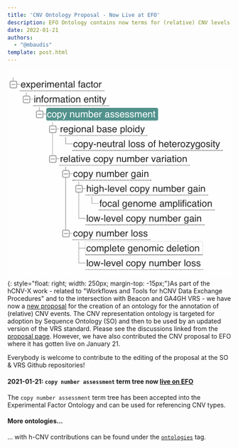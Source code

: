 ```yaml
---
title: 'CNV Ontology Proposal - Now Live at EFO'
description: EFO Ontology contains now terms for (relative) CNV levels
date: 2022-01-21
authors:
  - "@mbaudis"
template: post.html
---
```


![EFO copy number assessment tree](/img/EFO-CNV-tree.png){: style="float: right; width: 250px; margin-top: -15px;"}As part of the hCNV-X work - related to "Workflows and Tools for hCNV Data Exchange
Procedures" and to the intersection with Beacon and GA4GH VRS - we have now a [new
proposal](https://github.com/hcnv/hCNV-X/blob/main/docs/cnv-ontology-proposal.md)
for the creation of an ontology for the annotation of (relative) CNV events. The CNV 
representation ontology is targeted for adoption by Sequence Ontology (SO)
and then to be used by an updated version of the VRS standard. Please see the
discussions linked from the [proposal page](https://github.com/hcnv/hCNV-X/blob/main/docs/cnv-ontology-proposal.md).
However, we have also contributed the CNV proposal to EFO where it has gotten
live on January 21.

<!--more-->

Everybody is welcome to contribute to the editing of the proposal at the SO & VRS Github repositories!


#### 2021-01-21: `copy number assessment` term tree now [live on EFO](http://www.ebi.ac.uk/efo/EFO_0030063)

The `copy number assessment` term tree has been accepted into the Experimental Factor Ontology and can be used for referencing CNV types. 



#### More ontologies...

... with h-CNV contributions can be found under the [`ontologies`](/tags/ontologies.html) tag.
